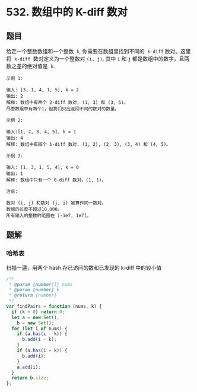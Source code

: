# 532. 数组中的 K-diff 数对

## 题目

给定一个整数数组和一个整数  `k`, 你需要在数组里找到不同的  `k-diff` 数对。这里将  `k-diff`  数对定义为一个整数对 `(i, j)`, 其中 `i` 和 `j` 都是数组中的数字，且两数之差的绝对值是  `k`.

```auto
示例 1:

输入: [3, 1, 4, 1, 5], k = 2
输出: 2
解释: 数组中有两个 2-diff 数对, (1, 3) 和 (3, 5)。
尽管数组中有两个1，但我们只应返回不同的数对的数量。

示例 2:

输入:[1, 2, 3, 4, 5], k = 1
输出: 4
解释: 数组中有四个 1-diff 数对, (1, 2), (2, 3), (3, 4) 和 (4, 5)。

示例 3:

输入: [1, 3, 1, 5, 4], k = 0
输出: 1
解释: 数组中只有一个 0-diff 数对，(1, 1)。

注意:

数对 (i, j) 和数对 (j, i) 被算作同一数对。
数组的长度不超过10,000。
所有输入的整数的范围在 [-1e7, 1e7]。
```

## 题解

### 哈希表

扫描一遍，用两个 hash 存已访问的数和已发现的 k-diff 中的较小值

```JavaScript
/**
 * @param {number[]} nums
 * @param {number} k
 * @return {number}
 */
var findPairs = function (nums, k) {
  if (k < 0) return 0;
  let a = new Set(),
    b = new Set();
  for (let i of nums) {
    if (a.has(i - k)) {
      b.add(i - k);
    }
    if (a.has(i + k)) {
      b.add(i);
    }
    a.add(i);
  }
  return b.size;
};

```
